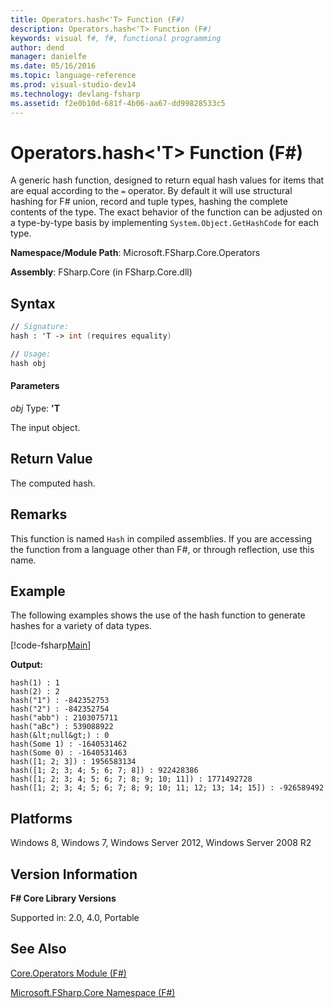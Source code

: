 ```yaml
---
title: Operators.hash<'T> Function (F#)
description: Operators.hash<'T> Function (F#)
keywords: visual f#, f#, functional programming
author: dend
manager: danielfe
ms.date: 05/16/2016
ms.topic: language-reference
ms.prod: visual-studio-dev14
ms.technology: devlang-fsharp
ms.assetid: f2e0b10d-681f-4b06-aa67-dd99828533c5
---
```


# Operators.hash<'T> Function (F#)

A generic hash function, designed to return equal hash values for items that are equal according to the `=` operator. By default it will use structural hashing for F# union, record and tuple types, hashing the complete contents of the type. The exact behavior of the function can be adjusted on a type-by-type basis by implementing `System.Object.GetHashCode` for each type.

**Namespace/Module Path**: Microsoft.FSharp.Core.Operators

**Assembly**: FSharp.Core (in FSharp.Core.dll)


## Syntax

```fsharp
// Signature:
hash : 'T -> int (requires equality)

// Usage:
hash obj
```

#### Parameters
*obj*
Type: **'T**


The input object.

## Return Value

The computed hash.

## Remarks
This function is named `Hash` in compiled assemblies. If you are accessing the function from a language other than F#, or through reflection, use this name.

## Example

The following examples shows the use of the hash function to generate hashes for a variety of data types.

[!code-fsharp[Main](~/samples/snippets/fsharp/samples101/snippet1010.fs)]

**Output:**

```
hash(1) : 1
hash(2) : 2
hash("1") : -842352753
hash("2") : -842352754
hash("abb") : 2103075711
hash("aBc") : 539088922
hash(&lt;null&gt;) : 0
hash(Some 1) : -1640531462
hash(Some 0) : -1640531463
hash([1; 2; 3]) : 1956583134
hash([1; 2; 3; 4; 5; 6; 7; 8]) : 922428386
hash([1; 2; 3; 4; 5; 6; 7; 8; 9; 10; 11]) : 1771492728
hash([1; 2; 3; 4; 5; 6; 7; 8; 9; 10; 11; 12; 13; 14; 15]) : -926589492
```

## Platforms
Windows 8, Windows 7, Windows Server 2012, Windows Server 2008 R2


## Version Information
**F# Core Library Versions**

Supported in: 2.0, 4.0, Portable

## See Also
[Core.Operators Module &#40;F&#35;&#41;](Core.Operators-Module-%5BFSharp%5D.md)

[Microsoft.FSharp.Core Namespace &#40;F&#35;&#41;](Microsoft.FSharp.Core-Namespace-%5BFSharp%5D.md)
